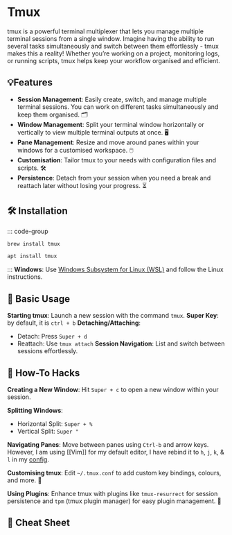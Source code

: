 # Tmux
tmux is a powerful terminal multiplexer that lets you manage multiple terminal sessions from a single window. Imagine having the ability to run several tasks simultaneously and switch between them effortlessly - tmux makes this a reality! Whether you’re working on a project, monitoring logs, or running scripts, tmux helps keep your workflow organised and efficient.
## 💡Features
- **Session Management**: Easily create, switch, and manage multiple terminal sessions. You can work on different tasks simultaneously and keep them organised. 🗂️
- **Window Management**: Split your terminal window horizontally or vertically to view multiple terminal outputs at once. 🖥️
- **Pane Management**: Resize and move around panes within your windows for a customised workspace. 🖱️
- **Customisation**: Tailor tmux to your needs with configuration files and scripts. 🛠️
- **Persistence**: Detach from your session when you need a break and reattach later without losing your progress. ⏳
## 🛠 Installation
::: code-group
```zsh [brew]
brew install tmux
```
```zsh [apt]
apt install tmux
```
:::
**Windows**: Use [Windows Subsystem for Linux (WSL)](https://learn.microsoft.com/en-us/windows/wsl/install) and follow the Linux instructions.
## 🚀 Basic Usage
**Starting tmux**: Launch a new session with the command `tmux`.
**Super Key**: by default, it is `ctrl + b`
**Detaching/Attaching**:
- Detach: Press `Super + d`
- Reattach: Use `tmux attach`
**Session Navigation**: List and switch between sessions effortlessly.

## 📘 How-To Hacks
**Creating a New Window**: Hit `Super + c` to open a new window within your session.

**Splitting Windows**:
- Horizontal Split: `Super + %`
- Vertical Split: `Super "`

**Navigating Panes**: Move between panes using `Ctrl-b` and arrow keys. However, I am using [[Vim]] for my default editor, I have rebind it to `h`, `j`, `k`, & `l` in my [config](https://github.com/jaypancholi94/configs/blob/main/tmux/.tmux.conf).

**Customising tmux**: Edit `~/.tmux.conf` to add custom key bindings, colours, and more. 🎨

**Using Plugins**: Enhance tmux with plugins like `tmux-resurrect` for session persistence and `tpm` (tmux plugin manager) for easy plugin management. 🧩

## 📝 Cheat Sheet